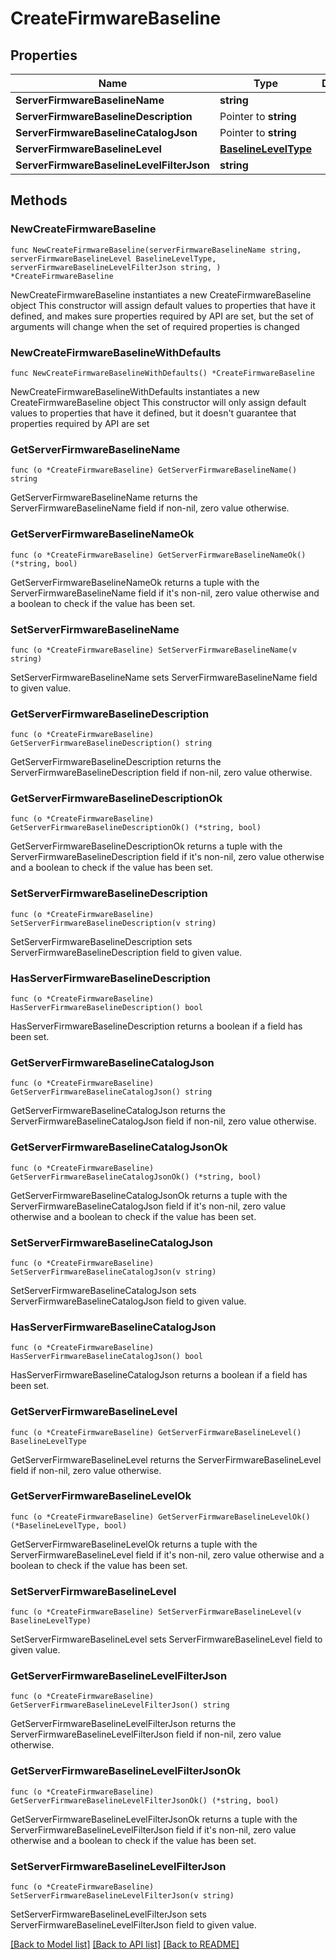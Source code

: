 # CreateFirmwareBaseline

## Properties

Name | Type | Description | Notes
------------ | ------------- | ------------- | -------------
**ServerFirmwareBaselineName** | **string** |  | 
**ServerFirmwareBaselineDescription** | Pointer to **string** |  | [optional] 
**ServerFirmwareBaselineCatalogJson** | Pointer to **string** |  | [optional] 
**ServerFirmwareBaselineLevel** | [**BaselineLevelType**](BaselineLevelType.md) |  | 
**ServerFirmwareBaselineLevelFilterJson** | **string** |  | 

## Methods

### NewCreateFirmwareBaseline

`func NewCreateFirmwareBaseline(serverFirmwareBaselineName string, serverFirmwareBaselineLevel BaselineLevelType, serverFirmwareBaselineLevelFilterJson string, ) *CreateFirmwareBaseline`

NewCreateFirmwareBaseline instantiates a new CreateFirmwareBaseline object
This constructor will assign default values to properties that have it defined,
and makes sure properties required by API are set, but the set of arguments
will change when the set of required properties is changed

### NewCreateFirmwareBaselineWithDefaults

`func NewCreateFirmwareBaselineWithDefaults() *CreateFirmwareBaseline`

NewCreateFirmwareBaselineWithDefaults instantiates a new CreateFirmwareBaseline object
This constructor will only assign default values to properties that have it defined,
but it doesn't guarantee that properties required by API are set

### GetServerFirmwareBaselineName

`func (o *CreateFirmwareBaseline) GetServerFirmwareBaselineName() string`

GetServerFirmwareBaselineName returns the ServerFirmwareBaselineName field if non-nil, zero value otherwise.

### GetServerFirmwareBaselineNameOk

`func (o *CreateFirmwareBaseline) GetServerFirmwareBaselineNameOk() (*string, bool)`

GetServerFirmwareBaselineNameOk returns a tuple with the ServerFirmwareBaselineName field if it's non-nil, zero value otherwise
and a boolean to check if the value has been set.

### SetServerFirmwareBaselineName

`func (o *CreateFirmwareBaseline) SetServerFirmwareBaselineName(v string)`

SetServerFirmwareBaselineName sets ServerFirmwareBaselineName field to given value.


### GetServerFirmwareBaselineDescription

`func (o *CreateFirmwareBaseline) GetServerFirmwareBaselineDescription() string`

GetServerFirmwareBaselineDescription returns the ServerFirmwareBaselineDescription field if non-nil, zero value otherwise.

### GetServerFirmwareBaselineDescriptionOk

`func (o *CreateFirmwareBaseline) GetServerFirmwareBaselineDescriptionOk() (*string, bool)`

GetServerFirmwareBaselineDescriptionOk returns a tuple with the ServerFirmwareBaselineDescription field if it's non-nil, zero value otherwise
and a boolean to check if the value has been set.

### SetServerFirmwareBaselineDescription

`func (o *CreateFirmwareBaseline) SetServerFirmwareBaselineDescription(v string)`

SetServerFirmwareBaselineDescription sets ServerFirmwareBaselineDescription field to given value.

### HasServerFirmwareBaselineDescription

`func (o *CreateFirmwareBaseline) HasServerFirmwareBaselineDescription() bool`

HasServerFirmwareBaselineDescription returns a boolean if a field has been set.

### GetServerFirmwareBaselineCatalogJson

`func (o *CreateFirmwareBaseline) GetServerFirmwareBaselineCatalogJson() string`

GetServerFirmwareBaselineCatalogJson returns the ServerFirmwareBaselineCatalogJson field if non-nil, zero value otherwise.

### GetServerFirmwareBaselineCatalogJsonOk

`func (o *CreateFirmwareBaseline) GetServerFirmwareBaselineCatalogJsonOk() (*string, bool)`

GetServerFirmwareBaselineCatalogJsonOk returns a tuple with the ServerFirmwareBaselineCatalogJson field if it's non-nil, zero value otherwise
and a boolean to check if the value has been set.

### SetServerFirmwareBaselineCatalogJson

`func (o *CreateFirmwareBaseline) SetServerFirmwareBaselineCatalogJson(v string)`

SetServerFirmwareBaselineCatalogJson sets ServerFirmwareBaselineCatalogJson field to given value.

### HasServerFirmwareBaselineCatalogJson

`func (o *CreateFirmwareBaseline) HasServerFirmwareBaselineCatalogJson() bool`

HasServerFirmwareBaselineCatalogJson returns a boolean if a field has been set.

### GetServerFirmwareBaselineLevel

`func (o *CreateFirmwareBaseline) GetServerFirmwareBaselineLevel() BaselineLevelType`

GetServerFirmwareBaselineLevel returns the ServerFirmwareBaselineLevel field if non-nil, zero value otherwise.

### GetServerFirmwareBaselineLevelOk

`func (o *CreateFirmwareBaseline) GetServerFirmwareBaselineLevelOk() (*BaselineLevelType, bool)`

GetServerFirmwareBaselineLevelOk returns a tuple with the ServerFirmwareBaselineLevel field if it's non-nil, zero value otherwise
and a boolean to check if the value has been set.

### SetServerFirmwareBaselineLevel

`func (o *CreateFirmwareBaseline) SetServerFirmwareBaselineLevel(v BaselineLevelType)`

SetServerFirmwareBaselineLevel sets ServerFirmwareBaselineLevel field to given value.


### GetServerFirmwareBaselineLevelFilterJson

`func (o *CreateFirmwareBaseline) GetServerFirmwareBaselineLevelFilterJson() string`

GetServerFirmwareBaselineLevelFilterJson returns the ServerFirmwareBaselineLevelFilterJson field if non-nil, zero value otherwise.

### GetServerFirmwareBaselineLevelFilterJsonOk

`func (o *CreateFirmwareBaseline) GetServerFirmwareBaselineLevelFilterJsonOk() (*string, bool)`

GetServerFirmwareBaselineLevelFilterJsonOk returns a tuple with the ServerFirmwareBaselineLevelFilterJson field if it's non-nil, zero value otherwise
and a boolean to check if the value has been set.

### SetServerFirmwareBaselineLevelFilterJson

`func (o *CreateFirmwareBaseline) SetServerFirmwareBaselineLevelFilterJson(v string)`

SetServerFirmwareBaselineLevelFilterJson sets ServerFirmwareBaselineLevelFilterJson field to given value.



[[Back to Model list]](../README.md#documentation-for-models) [[Back to API list]](../README.md#documentation-for-api-endpoints) [[Back to README]](../README.md)


